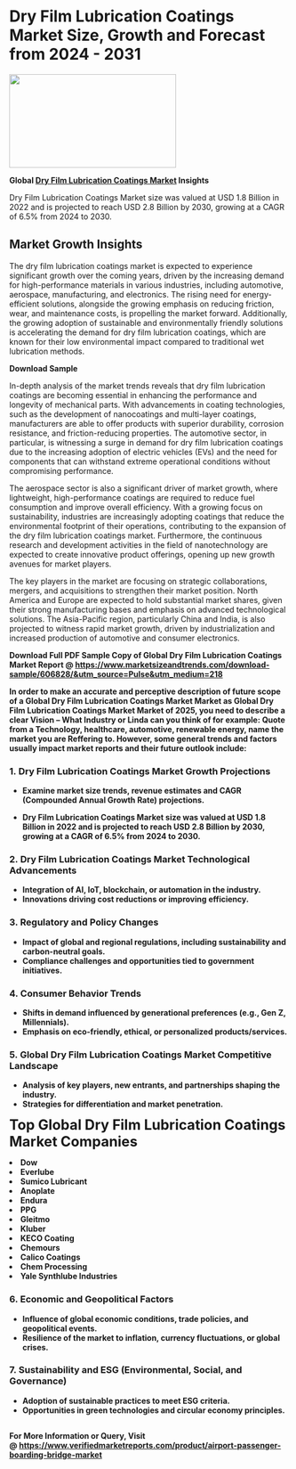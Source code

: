 <H1>Dry Film Lubrication Coatings Market Size, Growth and Forecast from 2024 - 2031</H1><img class="aligncenter size-medium wp-image-584254" src="https://thirdeyenews.in/wp-content/uploads/2024/09/Global-Market-Research-300x168.jpeg" alt="" width="300" height="168" /><p><strong>Global&nbsp;<a href="https://www.marketsizeandtrends.com/download-sample/606828/&amp;utm_source=Pulse&amp;utm_medium=218">Dry Film Lubrication Coatings Market</a> Insights</strong></p><p>Dry Film Lubrication Coatings Market size was valued at USD 1.8 Billion in 2022 and is projected to reach USD 2.8 Billion by 2030, growing at a CAGR of 6.5% from 2024 to 2030.</p><p><h2>Market Growth Insights</h2> <p>The dry film lubrication coatings market is expected to experience significant growth over the coming years, driven by the increasing demand for high-performance materials in various industries, including automotive, aerospace, manufacturing, and electronics. The rising need for energy-efficient solutions, alongside the growing emphasis on reducing friction, wear, and maintenance costs, is propelling the market forward. Additionally, the growing adoption of sustainable and environmentally friendly solutions is accelerating the demand for dry film lubrication coatings, which are known for their low environmental impact compared to traditional wet lubrication methods.</p> <p><strong>Download Sample</strong></p> <p>In-depth analysis of the market trends reveals that dry film lubrication coatings are becoming essential in enhancing the performance and longevity of mechanical parts. With advancements in coating technologies, such as the development of nanocoatings and multi-layer coatings, manufacturers are able to offer products with superior durability, corrosion resistance, and friction-reducing properties. The automotive sector, in particular, is witnessing a surge in demand for dry film lubrication coatings due to the increasing adoption of electric vehicles (EVs) and the need for components that can withstand extreme operational conditions without compromising performance.</p> <p>The aerospace sector is also a significant driver of market growth, where lightweight, high-performance coatings are required to reduce fuel consumption and improve overall efficiency. With a growing focus on sustainability, industries are increasingly adopting coatings that reduce the environmental footprint of their operations, contributing to the expansion of the dry film lubrication coatings market. Furthermore, the continuous research and development activities in the field of nanotechnology are expected to create innovative product offerings, opening up new growth avenues for market players.</p> <p>The key players in the market are focusing on strategic collaborations, mergers, and acquisitions to strengthen their market position. North America and Europe are expected to hold substantial market shares, given their strong manufacturing bases and emphasis on advanced technological solutions. The Asia-Pacific region, particularly China and India, is also projected to witness rapid market growth, driven by industrialization and increased production of automotive and consumer electronics.</p> <p><strong></p><p><span class=""><strong>Download Full PDF Sample Copy of Global Dry Film Lubrication Coatings Market Report</strong> @ <a href="https://www.marketsizeandtrends.com/download-sample/606828/&amp;utm_source=Pulse&amp;utm_medium=218" target="_blank">https://www.marketsizeandtrends.com/download-sample/606828/&amp;utm_source=Pulse&amp;utm_medium=218</a></span></p><p>In order to make an accurate and perceptive description of future scope of a Global&nbsp;Dry Film Lubrication Coatings Market Market as Global&nbsp;Dry Film Lubrication Coatings Market Market of 2025, you need to describe a clear Vision &ndash; What Industry or Linda can you think of for example: Quote from a Technology, healthcare, automotive, renewable energy, name the market you are Reffering to. However, some general trends and factors usually impact market reports and their future outlook include:</p><h3>1.&nbsp;<strong>Dry Film Lubrication Coatings Market Growth Projections</strong></h3><ul><li>Examine market size trends, revenue estimates and CAGR (Compounded Annual Growth Rate) projections.</li><li><p>Dry Film Lubrication Coatings Market size was valued at USD 1.8 Billion in 2022 and is projected to reach USD 2.8 Billion by 2030, growing at a CAGR of 6.5% from 2024 to 2030.</p></li></ul><h3>2.&nbsp;<strong>Dry Film Lubrication Coatings Market Technological Advancements</strong></h3><ul><li>Integration of AI, IoT, blockchain, or automation in the industry.</li><li>Innovations driving cost reductions or improving efficiency.</li></ul><h3>3.&nbsp;<strong>Regulatory and Policy Changes</strong></h3><ul><li>Impact of global and regional regulations, including sustainability and carbon-neutral goals.</li><li>Compliance challenges and opportunities tied to government initiatives.</li></ul><h3>4.&nbsp;<strong>Consumer Behavior Trends</strong></h3><ul><li>Shifts in demand influenced by generational preferences (e.g., Gen Z, Millennials).</li><li>Emphasis on eco-friendly, ethical, or personalized products/services.</li></ul><h3>5.&nbsp;<strong>Global Dry Film Lubrication Coatings Market Competitive Landscape</strong></h3><ul><li>Analysis of key players, new entrants, and partnerships shaping the industry.</li><li>Strategies for differentiation and market penetration.</li></ul><p data-pm-slice="1 1 []"><span style="color: inherit; font-family: inherit; font-size: 25px;">Top Global Dry Film Lubrication Coatings Market Companies</span></p><div class="" data-test-id=""><p><li>Dow</li><li> Everlube</li><li> Sumico Lubricant</li><li> Anoplate</li><li> Endura</li><li> PPG</li><li> Gleitmo</li><li> Kluber</li><li> KECO Coating</li><li> Chemours</li><li> Calico Coatings</li><li> Chem Processing</li><li> Yale Synthlube Industries</li></p></div><h3>6.&nbsp;<strong>Economic and Geopolitical Factors</strong></h3><ul><li>Influence of global economic conditions, trade policies, and geopolitical events.</li><li>Resilience of the market to inflation, currency fluctuations, or global crises.</li></ul><h3>7.&nbsp;<strong>Sustainability and ESG (Environmental, Social, and Governance)</strong></h3><ul><li>Adoption of sustainable practices to meet ESG criteria.</li><li>Opportunities in green technologies and circular economy principles.</li></ul><h2><strong style="font-size: 14px;">For More Information or Query, Visit @&nbsp;</strong><a style="background-color: #ffffff; font-size: 14px;" href="https://www.marketsizeandtrends.com/report/dry-film-lubrication-coatings-market/" target="_blank">https://www.verifiedmarketreports.com/product/airport-passenger-boarding-bridge-market</a></h2>
